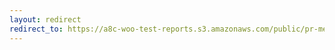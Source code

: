 ```yaml
---
layout: redirect
redirect_to: https://a8c-woo-test-reports.s3.amazonaws.com/public/pr-merge/38084/api/index.html
---
```

